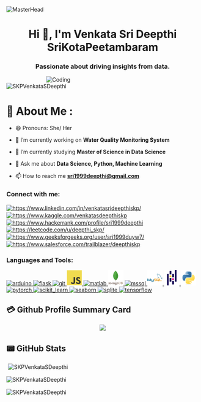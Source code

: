![MasterHead](https://camo.githubusercontent.com/c7299fe2075350401286e4c7b7f5221162fbd6ccfb34bc63b93319acf1093406/68747470733a2f2f6d656469612e67726170686173736574732e636f6d2f694f48566b775a4a53524f4f394c616670486958)
<h1 align="center">Hi 👋, I'm Venkata Sri Deepthi SriKotaPeetambaram</h1>
<h3 align="center">Passionate about driving insights from data.</h3>
<img align="right" alt="Coding" width="400" src="https://i.pinimg.com/originals/9e/0a/c8/9e0ac82bc17ff00708da6bd09593177e.gif">

<p align="left"> <img src="https://komarev.com/ghpvc/?username=SKPVenkataSDeepthi&label=Profile%20views&color=0e75b6&style=flat" alt="SKPVenkataSDeepthi" /> </p>

# 💫 About Me :
- 😄 Pronouns: She/ Her
  
- 🔭 I’m currently working on **Water Quality Monitoring System**

- 🌱 I’m currently studying **Master of Science in Data Science**

- 💬 Ask me about **Data Science, Python, Machine Learning**

- 📫 How to reach me **sri1999deepthi@gmail.com**

<h3 align="left">Connect with me:</h3>
<p align="left">
<a href="https://www.linkedin.com/in/venkatasrideepthiskp/" target="blank"><img align="center" src="https://raw.githubusercontent.com/rahuldkjain/github-profile-readme-generator/master/src/images/icons/Social/linked-in-alt.svg" alt="https://www.linkedin.com/in/venkatasrideepthiskp/" height="30" width="40" /></a>
<a href="https://www.kaggle.com/venkatasdeepthiskp" target="blank"><img align="center" src="https://raw.githubusercontent.com/rahuldkjain/github-profile-readme-generator/master/src/images/icons/Social/kaggle.svg" alt="https://www.kaggle.com/venkatasdeepthiskp" height="30" width="40" /></a>
<a href="https://www.hackerrank.com/profile/sri1999deepthi" target="blank"><img align="center" src="https://raw.githubusercontent.com/rahuldkjain/github-profile-readme-generator/master/src/images/icons/Social/hackerrank.svg" alt="https://www.hackerrank.com/profile/sri1999deepthi" height="30" width="40" /></a>
<a href="https://leetcode.com/u/deepthi_skp/" target="blank"><img align="center" src="https://raw.githubusercontent.com/rahuldkjain/github-profile-readme-generator/master/src/images/icons/Social/leet-code.svg" alt="https://leetcode.com/u/deepthi_skp/" height="30" width="40" /></a>
<a href="https://www.geeksforgeeks.org/user/sri1999duyw7/" target="blank"><img align="center" src="https://raw.githubusercontent.com/rahuldkjain/github-profile-readme-generator/master/src/images/icons/Social/geeks-for-geeks.svg" alt="https://www.geeksforgeeks.org/user/sri1999duyw7/" height="30" width="40" /></a>
<a href="https://www.salesforce.com/trailblazer/deepthiskp" target="blank"><img align="center" src="https://www.vectorlogo.zone/logos/salesforce/salesforce-icon.svg" alt="https://www.salesforce.com/trailblazer/deepthiskp" height="30" width="40" /></a>
</p>

<h3 align="left">Languages and Tools:</h3>
<p align="left">
<a href="https://www.arduino.cc/" target="_blank" rel="noreferrer"> <img src="https://cdn.worldvectorlogo.com/logos/arduino-1.svg" alt="arduino" width="40" height="40"/> </a>
<a href="https://flask.palletsprojects.com/" target="_blank" rel="noreferrer"> <img src="https://www.vectorlogo.zone/logos/pocoo_flask/pocoo_flask-icon.svg" alt="flask" width="40" height="40"/> </a>
<a href="https://git-scm.com/" target="_blank" rel="noreferrer"> <img src="https://www.vectorlogo.zone/logos/git-scm/git-scm-icon.svg" alt="git" width="40" height="40"/> </a>
<a href="https://developer.mozilla.org/en-US/docs/Web/JavaScript" target="_blank" rel="noreferrer"> <img src="https://raw.githubusercontent.com/devicons/devicon/master/icons/javascript/javascript-original.svg" alt="javascript" width="40" height="40"/> </a>
<a href="https://www.mathworks.com/" target="_blank" rel="noreferrer"> <img src="https://upload.wikimedia.org/wikipedia/commons/2/21/Matlab_Logo.png" alt="matlab" width="40" height="40"/> </a>
<a href="https://www.mongodb.com/" target="_blank" rel="noreferrer"> <img src="https://raw.githubusercontent.com/devicons/devicon/master/icons/mongodb/mongodb-original-wordmark.svg" alt="mongodb" width="40" height="40"/> </a>
<a href="https://www.microsoft.com/en-us/sql-server" target="_blank" rel="noreferrer"> <img src="https://www.svgrepo.com/show/303229/microsoft-sql-server-logo.svg" alt="mssql" width="40" height="40"/> </a>
<a href="https://www.mysql.com/" target="_blank" rel="noreferrer"> <img src="https://raw.githubusercontent.com/devicons/devicon/master/icons/mysql/mysql-original-wordmark.svg" alt="mysql" width="40" height="40"/> </a>
<a href="https://pandas.pydata.org/" target="_blank" rel="noreferrer"> <img src="https://raw.githubusercontent.com/devicons/devicon/2ae2a900d2f041da66e950e4d48052658d850630/icons/pandas/pandas-original.svg" alt="pandas" width="40" height="40"/> </a>
<a href="https://www.python.org" target="_blank" rel="noreferrer"> <img src="https://raw.githubusercontent.com/devicons/devicon/master/icons/python/python-original.svg" alt="python" width="40" height="40"/> </a>
<a href="https://pytorch.org/" target="_blank" rel="noreferrer"> <img src="https://www.vectorlogo.zone/logos/pytorch/pytorch-icon.svg" alt="pytorch" width="40" height="40"/> </a>
<a href="https://scikit-learn.org/" target="_blank" rel="noreferrer"> <img src="https://upload.wikimedia.org/wikipedia/commons/0/05/Scikit_learn_logo_small.svg" alt="scikit_learn" width="40" height="40"/> </a>
<a href="https://seaborn.pydata.org/" target="_blank" rel="noreferrer"> <img src="https://seaborn.pydata.org/_images/logo-mark-lightbg.svg" alt="seaborn" width="40" height="40"/> </a>
<a href="https://www.sqlite.org/" target="_blank" rel="noreferrer"> <img src="https://www.vectorlogo.zone/logos/sqlite/sqlite-icon.svg" alt="sqlite" width="40" height="40"/> </a>
<a href="https://www.tensorflow.org" target="_blank" rel="noreferrer"> <img src="https://www.vectorlogo.zone/logos/tensorflow/tensorflow-icon.svg" alt="tensorflow" width="40" height="40"/> </a>
</p>

## 💳 Github Profile Summary Card
<p align="center">
  <img src="https://github-profile-summary-cards.vercel.app/api/cards/profile-details?username=SKPVenkataSDeepthi&theme=vue"/>
</p>

## 📟 GitHub Stats
<p>&nbsp;<img align="center" src="https://github-readme-stats.vercel.app/api?username=SKPVenkataSDeepthi&show_icons=true&locale=en" alt="SKPVenkataSDeepthi" /></p>

<p><img align="center" src="https://github-readme-streak-stats.herokuapp.com/?user=SKPVenkataSDeepthi&" alt="SKPVenkataSDeepthi" /></p>

<p><img align="center" src="https://github-readme-stats.vercel.app/api/top-langs?username=SKPVenkataSDeepthi&show_icons=true&locale=en&layout=compact" alt="SKPVenkataSDeepthi" /></p>



